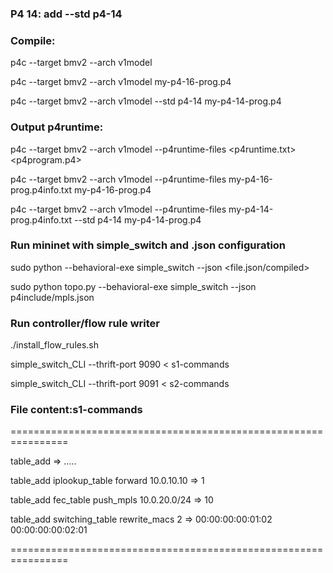 ### P4 14: add --std p4-14

### Compile:

p4c --target bmv2 --arch v1model <File name>
  
p4c --target bmv2 --arch v1model my-p4-16-prog.p4

p4c --target bmv2 --arch v1model --std p4-14 my-p4-14-prog.p4

### Output p4runtime:

p4c --target bmv2 --arch v1model --p4runtime-files <p4runtime.txt> <p4program.p4>

p4c --target bmv2 --arch v1model --p4runtime-files my-p4-16-prog.p4info.txt my-p4-16-prog.p4

p4c --target bmv2 --arch v1model --p4runtime-files my-p4-14-prog.p4info.txt --std p4-14 my-p4-14-prog.p4


### Run mininet with simple_switch and .json configuration

sudo python <topo> --behavioral-exe simple_switch --json <file.json/compiled>
  
sudo python topo.py --behavioral-exe simple_switch --json p4include/mpls.json

### Run controller/flow rule writer

./install_flow_rules.sh

simple_switch_CLI --thrift-port 9090 < s1-commands

simple_switch_CLI --thrift-port 9091 < s2-commands

### File content:s1-commands

================================================================

table_add <name of table> <name of actions> <key match> => <action param1> <action param2> .....
  
table_add iplookup_table forward 10.0.10.10 => 1

table_add fec_table push_mpls 10.0.20.0/24 => 10

table_add switching_table rewrite_macs 2 => 00:00:00:00:01:02 00:00:00:00:02:01

================================================================

